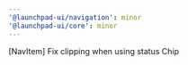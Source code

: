 ```yaml
---
'@launchpad-ui/navigation': minor
'@launchpad-ui/core': minor
---
```


[NavItem] Fix clipping when using status Chip
